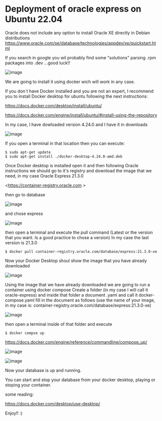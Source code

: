 # Deployment of oracle express on Ubuntu 22.04

Oracle does not include any option to install Oracle XE directly in Debian distributions
<https://www.oracle.com/se/database/technologies/appdev/xe/quickstart.html>

If you search in google you wil probably find some "solutions" parsing .rpm packages into .dev ...good luck!!

![image](https://github.com/Javier-Godon/oracle_express_ubuntu/assets/32432254/29df07ae-d746-43e2-9ad2-24ebe6b6ae0f)

We are going to install it using docker wich will work in any case.

If you don´t have Docker installed and you are not an expert, I recommend you to install Docker desktop for ubuntu following the next instructions:  

<https://docs.docker.com/desktop/install/ubuntu/>  

<https://docs.docker.com/engine/install/ubuntu/#install-using-the-repository>  

In my case, I have dowloaded version 4.24.0 and I have it in downloads

![image](https://github.com/Javier-Godon/oracle_express_ubuntu/assets/32432254/20ab5091-06b9-4887-95cf-ce486984edf0)

If you open a terminal in that location then you can execute:  

```
$ sudo apt-get update
$ sudo apt-get install ./docker-desktop-4.24.0-amd.deb
```

Once Docker desktop is installed open it and then following Oracle instructions we should go to it's registry and download the image that we need,
in my case Oracle Express 21.3.0  

<https://container-registry.oracle.com > 

then go to database

![image](https://github.com/Javier-Godon/oracle_express_ubuntu/assets/32432254/4ee84383-421d-43f3-8da7-d5c34b9b64e3)

and chose express

![image](https://github.com/Javier-Godon/oracle_express_ubuntu/assets/32432254/45a1b4c5-c54e-4d78-8c13-046dffab1341)

then open a terminal and execute the pull command (Latest or the version that you want. Is a good practice to chose a version)
In my case the last version is 21.3.0

```
$ docker pull container-registry.oracle.com/database/express:21.3.0-xe
```

Now your Docker Desktop shoul show the image that you have already downloaded

![image](https://github.com/Javier-Godon/oracle_express_ubuntu/assets/32432254/a5e140c7-8dc4-49a5-9f82-8b1aa43ec903)

Using the image that we have already downloaded we are going to run a container using docker compose
Create a folder (in my case I will call it oracle-express) and inside that folder a document .yaml and call it docker-compose.yaml
fill in the document as follows (use the name of your image, in my case is: container-registry.oracle.com/database/express:21.3.0-xe)


![image](https://github.com/Javier-Godon/oracle_express_ubuntu/assets/32432254/7a6fc983-cf42-48e0-972f-a49ec49e575e)

then open a terminal inside of that folder and execute

```
$ docker compse up
```

<https://docs.docker.com/engine/reference/commandline/compose_up/>  

![image](https://github.com/Javier-Godon/oracle_express_ubuntu/assets/32432254/d4560a70-a885-4fcf-a0fe-a76f8f41873f)

![image](https://github.com/Javier-Godon/oracle_express_ubuntu/assets/32432254/a49c63c2-418a-4cb8-8f41-f882f3b278b3)


Now your database is up and running.

You can start and stop your database from your docker desktop, playing or stoping your container.

some reading:

<https://docs.docker.com/desktop/use-desktop/>

Enjoy!! :)













